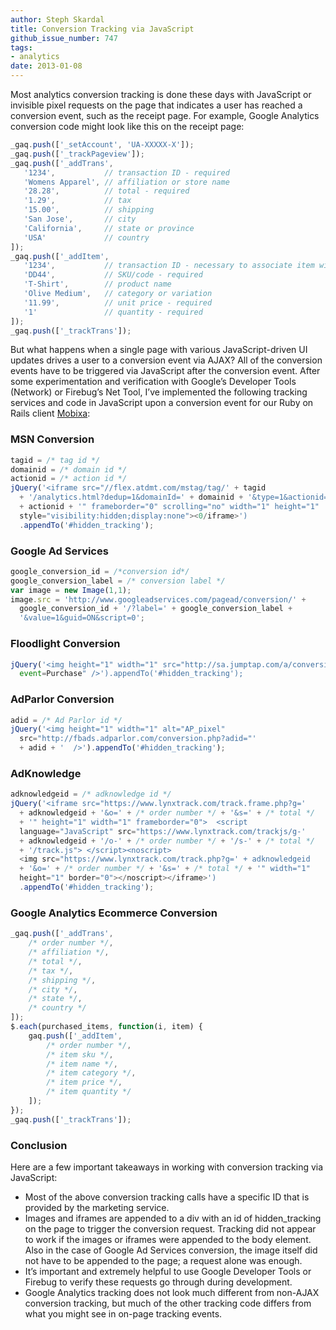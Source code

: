 ```yaml
---
author: Steph Skardal
title: Conversion Tracking via JavaScript
github_issue_number: 747
tags:
- analytics
date: 2013-01-08
---
```


Most analytics conversion tracking is done these days with JavaScript or invisible pixel requests on the page that indicates a user has reached a conversion event, such as the receipt page. For example, Google Analytics conversion code might look like this on the receipt page:

```javascript
_gaq.push(['_setAccount', 'UA-XXXXX-X']);
_gaq.push(['_trackPageview']);
_gaq.push(['_addTrans',
   '1234',           // transaction ID - required
   'Womens Apparel', // affiliation or store name
   '28.28',          // total - required
   '1.29',           // tax
   '15.00',          // shipping
   'San Jose',       // city
   'California',     // state or province
   'USA'             // country
]);
_gaq.push(['_addItem',
   '1234',           // transaction ID - necessary to associate item with transaction
   'DD44',           // SKU/code - required
   'T-Shirt',        // product name
   'Olive Medium',   // category or variation
   '11.99',          // unit price - required
   '1'               // quantity - required
]);
_gaq.push(['_trackTrans']);
```

But what happens when a single page with various JavaScript-driven UI updates drives a user to a conversion event via AJAX? All of the conversion events have to be triggered via JavaScript after the conversion event. After some experimentation and verification with Google’s Developer Tools (Network) or Firebug’s Net Tool, I’ve implemented the following tracking services and code in JavaScript upon a conversion event for our Ruby on Rails client [Mobixa](https://web.archive.org/web/20130112044344/http://www.mobixa.com:80/):

### MSN Conversion

```javascript
tagid = /* tag id */
domainid = /* domain id */
actionid = /* action id */
jQuery('<iframe src="//flex.atdmt.com/mstag/tag/' + tagid
  + '/analytics.html?dedup=1&domainId=' + domainid + '&type=1&actionid='
  + actionid + '" frameborder="0" scrolling="no" width="1" height="1"
  style="visibility:hidden;display:none"><0/iframe>')
  .appendTo('#hidden_tracking');
```

### Google Ad Services

```javascript
google_conversion_id = /*conversion id*/
google_conversion_label = /* conversion label */
var image = new Image(1,1);
image.src = 'http://www.googleadservices.com/pagead/conversion/' +
  google_conversion_id + '/?label=' + google_conversion_label +
  '&value=1&guid=ON&script=0';
```

### Floodlight Conversion

```javascript
jQuery('<img height="1" width="1" src="http://sa.jumptap.com/a/conversion?
  event=Purchase" />').appendTo('#hidden_tracking');
```

### AdParlor Conversion

```javascript
adid = /* Ad Parlor id */
jQuery('<img height="1" width="1" alt="AP_pixel"
  src="http://fbads.adparlor.com/conversion.php?adid="'
  + adid + '  />').appendTo('#hidden_tracking');
```

### AdKnowledge

```javascript
adknowledgeid = /* adknowledge id */
jQuery('<iframe src="https://www.lynxtrack.com/track.frame.php?g='
  + adknowledgeid + '&o=' + /* order number */ + '&s=' + /* total */
  + '" height="1" width="1" frameborder="0">  <script
  language="JavaScript" src="https://www.lynxtrack.com/trackjs/g-'
  + adknowledgeid + '/o-' + /* order number */ + '/s-' + /* total */
  + '/track.js"> </script><noscript>
  <img src="https://www.lynxtrack.com/track.php?g=' + adknowledgeid
  + '&o=' + /* order number */ + '&s=' + /* total */ + '" width="1"
  height="1" border="0"></noscript></iframe>')
  .appendTo('#hidden_tracking');
```

### Google Analytics Ecommerce Conversion

```javascript
_gaq.push(['_addTrans',
    /* order number */,
    /* affiliation */,
    /* total */,
    /* tax */,
    /* shipping */,
    /* city */,
    /* state */,
    /* country */
]);
$.each(purchased_items, function(i, item) {
    gaq.push(['_addItem',
        /* order number */,
        /* item sku */,
        /* item name */,
        /* item category */,
        /* item price */,
        /* item quantity */
    ]);
});
_gaq.push(['_trackTrans']);
```

### Conclusion

Here are a few important takeaways in working with conversion tracking via JavaScript:

- Most of the above conversion tracking calls have a specific ID that is provided by the marketing service.
- Images and iframes are appended to a div with an id of hidden_tracking on the page to trigger the conversion request. Tracking did not appear to work if the images or iframes were appended to the body element. Also in the case of Google Ad Services conversion, the image itself did not have to be appended to the page; a request alone was enough.
- It’s important and extremely helpful to use Google Developer Tools or Firebug to verify these requests go through during development.
- Google Analytics tracking does not look much different from non-AJAX conversion tracking, but much of the other tracking code differs from what you might see in on-page tracking events.
